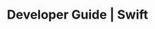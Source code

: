 ---
title: Developer Guide | Swift
description: Swift Developer Guide
menu:
  product_swift_0.11.1:
    identifier: developer-guide
    name: Developer Guide
    parent: setup
    weight: 25
menu_name: product_swift_0.11.1
---